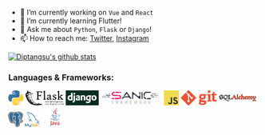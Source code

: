 - 🔭 I’m currently working on `Vue` and `React`
- 🌱 I’m currently learning Flutter!
- 💬 Ask me about `Python`, `Flask` or `Django`!
- 📫 How to reach me: [Twitter](https://twitter.com/gdiptangsu), [Instagram](https://www.instagram.com/random_unrelated_name/)

[![Diptangsu's github stats](https://github-readme-stats.vercel.app/api?username=Mr-songjinxin&count_private=true&show_icons=true&theme=gruvbox)](https://github.com/anuraghazra/github-readme-stats)

### Languages & Frameworks:

<code><img height=30 src="https://github.com/diptangsu/diptangsu/blob/master/src/python.png"/></code>
<code><img height=30 src="https://github.com/diptangsu/diptangsu/blob/master/src/flask.png"/></code>
<code><img height=30 src="https://github.com/diptangsu/diptangsu/blob/master/src/django.png"/></code>
<code><img height=30 src="https://github.com/diptangsu/diptangsu/blob/master/src/sanic.png"/></code>
<code><img height=30 src="https://github.com/diptangsu/diptangsu/blob/master/src/javascript.png"/></code>
<code><img height=30 src="https://github.com/diptangsu/diptangsu/blob/master/src/git.png"/></code>
<code><img height=30 src="https://github.com/diptangsu/diptangsu/blob/master/src/sqlalchemy.jpg"/></code>
<code><img height=30 src="https://github.com/diptangsu/diptangsu/blob/master/src/postgresql.png"/></code>
<code><img height=30 src="https://github.com/diptangsu/diptangsu/blob/master/src/mysql.png"/></code>
<code><img height=40 src="https://github.com/diptangsu/diptangsu/blob/master/src/java.png"/></code>

